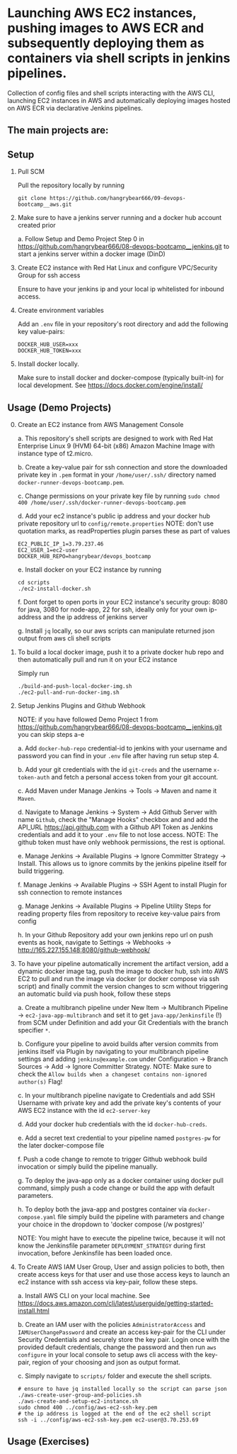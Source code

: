 # Launching AWS EC2 instances, pushing images to AWS ECR and subsequently deploying them as containers via shell scripts in jenkins pipelines.

Collection of config files and shell scripts interacting with the AWS CLI, launching EC2 instances in AWS and automatically deploying images hosted on AWS ECR via declarative Jenkins pipelines. 

The main projects are:
- 

## Setup

1. Pull SCM

    Pull the repository locally by running
    ```
    git clone https://github.com/hangrybear666/09-devops-bootcamp__aws.git
    ```

2. Make sure to have a jenkins server running and a docker hub account created prior

    a. Follow Setup and Demo Project Step 0 in https://github.com/hangrybear666/08-devops-bootcamp__jenkins.git to start a jenkins server within a docker image (DinD)

3. Create EC2 instance with Red Hat Linux and configure VPC/Security Group for ssh access

    Ensure to have your jenkins ip and your local ip whitelisted for inbound access.

4. Create environment variables
        
    Add an `.env` file in your repository's root directory and add the following key value-pairs:
    ```
    DOCKER_HUB_USER=xxx
    DOCKER_HUB_TOKEN=xxx
    ```

5. Install docker locally.

    Make sure to install docker and docker-compose (typically built-in) for local development. See https://docs.docker.com/engine/install/


## Usage (Demo Projects)

0. Create an EC2 instance from AWS Management Console

    a. This repository's shell scripts are designed to work with Red Hat Enterprise Linux 9 (HVM) 64-bit (x86) Amazon Machine Image with instance type of t2.micro.

    b. Create a key-value pair for ssh connection and store the downloaded private key in `.pem` format in your `/home/user/.ssh/` directory named `docker-runner-devops-bootcamp.pem`.

    c. Change permissions on your private key file by running `sudo chmod 400 /home/user/.ssh/docker-runner-devops-bootcamp.pem`

    d. Add your ec2 instance's public ip address and your docker hub private repository url to `config/remote.properties` 
    NOTE: don't use quotation marks, as readProperties plugin parses these as part of values
    ```
    EC2_PUBLIC_IP_1=3.79.237.46
    EC2_USER_1=ec2-user
    DOCKER_HUB_REPO=hangrybear/devops_bootcamp
    ```

    e. Install docker on your EC2 instance by running
    ```
    cd scripts
    ./ec2-install-docker.sh
    ```

    f. Dont forget to open ports in your EC2 instance's security group: 8080 for java, 3080 for node-app, 22 for ssh, ideally only for your own ip-address and the ip address of jenkins server

    g. Install `jq` locally, so our aws scripts can manipulate returned json output from aws cli shell scripts

1. To build a local docker image, push it to a private docker hub repo and then automatically pull and run it on your EC2 instance

    Simply run
    ```
    ./build-and-push-local-docker-img.sh
    ./ec2-pull-and-run-docker-img.sh
    ```

2. Setup Jenkins Plugins and Github Webhook

    NOTE: if you have followed Demo Project 1 from https://github.com/hangrybear666/08-devops-bootcamp__jenkins.git you can skip steps a-e

    a. Add `docker-hub-repo` credential-id to jenkins with your username and password you can find in your `.env` file after having run setup step 4.
    
    b. Add your git credentials with the id `git-creds` and the username `x-token-auth` and fetch a personal access token from your git account.

    c. Add Maven under Manage Jenkins -> Tools -> Maven and name it `Maven`.

    d. Navigate to Manage Jenkins -> System -> Add Github Server with name `Github`, check the "Manage Hooks" checkbox and and add the API_URL https://api.github.com with a Github API Token as Jenkins credentials and add it to your `.env` file to not lose access. NOTE: The github token must have only webhook permissions, the rest is optional.

    e. Manage Jenkins -> Available Plugins -> Ignore Committer Strategy -> Install. This allows us to ignore commits by the jenkins pipeline itself for build triggering.

    f. Manage Jenkins -> Available Plugins -> SSH Agent to install Plugin for ssh connection to remote instances

    g. Manage Jenkins -> Available Plugins -> Pipeline Utility Steps for reading property files from repository to receive key-value pairs from config

    h. In your Github Repository add your own jenkins repo url on push events as hook, navigate to Settings -> Webhooks -> http://165.227.155.148:8080/github-webhook/ 

3. To have your pipeline automatically increment the artifact version, add a dynamic docker image tag, push the image to docker hub, ssh into AWS EC2 to pull and run the image via docker (or docker compose via ssh script) and finally commit the version changes to scm without triggering an automatic build via push hook, follow these steps

    a. Create a multibranch pipeline under New Item -> Multibranch Pipeline -> `ec2-java-app-multibranch` and set it to get `java-app/Jenkinsfile` (!) from SCM under Definition and add your Git Credentials with the branch specifier `*`.

    b. Configure your pipeline to avoid builds after version commits from jenkins itself via Plugin by navigating to your multibranch pipeline settings and adding `jenkins@example.com` under Configuration -> Branch Sources -> Add -> Ignore Committer Strategy. NOTE: Make sure to check the `Allow builds when a changeset contains non-ignored author(s)` Flag!

    c. In your multibranch pipeline navigate to Credentials and add SSH Username with private key and add the private key's contents of your AWS EC2 instance with the id `ec2-server-key`

    d. Add your docker hub credentials with the id `docker-hub-creds`.

    e. Add a secret text credential to your pipeline named `postgres-pw` for the later docker-compose file

    f. Push a code change to remote to trigger Github webhook build invocation or simply build the pipeline manually.

    g. To deploy the java-app only as a docker container using docker pull command, simply push a code change or build the app with default parameters.

    h. To deploy both the java-app and postgres container via `docker-compose.yaml` file simply build the pipeline with parameters and change your choice in the dropdown to 'docker compose (/w postgres)'

    NOTE: You might have to execute the pipeline twice, because it will not know the Jenkinsfile parameter `DEPLOYMENT_STRATEGY` during first invocation, before Jenkinsfile has been loaded once.

4. To Create AWS IAM User Group, User and assign policies to both, then create access keys for that user and use those access keys to launch an ec2 instance with ssh access via key-pair, follow these steps.

    a. Install AWS CLI on your local machine. See https://docs.aws.amazon.com/cli/latest/userguide/getting-started-install.html 

    b. Create an IAM user with the policies `AdministratorAccess` and `IAMUserChangePassword` and create an access key-pair for the CLI under Security Credentials and securely store the key pair. Login once with the provided default credentials, change the password and then run `aws configure` in your local console to setup aws cli access with the key-pair, region of your choosing and json as output format.

    c. Simply navigate to `scripts/` folder and execute the shell scripts.
    ```
    # ensure to have jq installed locally so the script can parse json
    ./aws-create-user-group-and-policies.sh
    ./aws-create-and-setup-ec2-instance.sh
    sudo chmod 400 ../config/aws-ec2-ssh-key.pem
    # the ip address is logged at the end of the ec2 shell script
    ssh -i ../config/aws-ec2-ssh-key.pem ec2-user@3.70.253.69
    
    ```
## Usage (Exercises)

